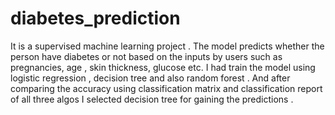# diabetes_prediction
It is a supervised machine learning project . The model predicts whether the person have diabetes or not based on the inputs by users such as pregnancies, age , skin thickness, glucose etc.
I had train the model using logistic regression , decision tree and also random forest .
And after  comparing the accuracy using classification matrix and classification report of all three algos I  selected decision tree for gaining the predictions .

